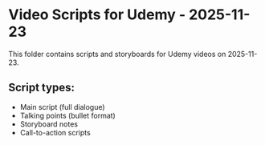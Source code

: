 # Video Scripts for Udemy - 2025-11-23

This folder contains scripts and storyboards for Udemy videos on 2025-11-23.

## Script types:
- Main script (full dialogue)
- Talking points (bullet format)
- Storyboard notes
- Call-to-action scripts
